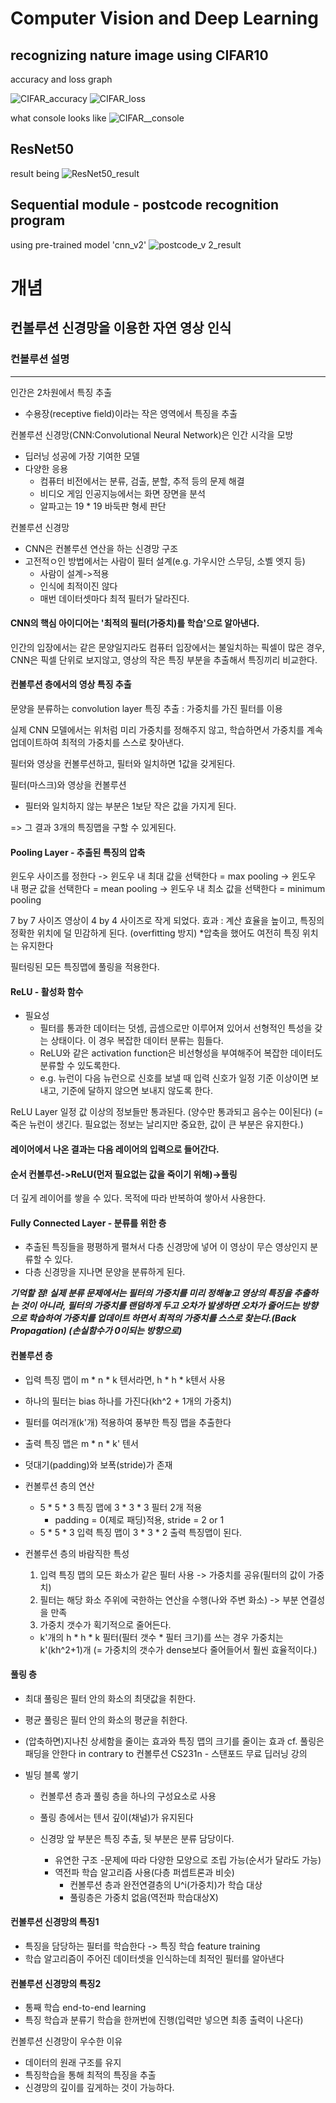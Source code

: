 # Computer Vision and Deep Learning

## recognizing nature image using CIFAR10

accuracy and loss graph


![CIFAR_accuracy](https://github.com/user-attachments/assets/7fc30d71-35d7-4750-9f5a-1eebd2188e0a)
![CIFAR_loss](https://github.com/user-attachments/assets/72748bf7-c2f0-458d-b6e2-1749328bb5e7)

what console looks like
![CIFAR__console](https://github.com/user-attachments/assets/a8dff7d6-0e65-4d63-b0c8-1e1b94d2dc51)



## ResNet50

result being
![ResNet50_result](https://github.com/user-attachments/assets/8100bf36-787a-4259-99e9-9d747cc2074e)



## Sequential module - postcode recognition program
using pre-trained model 'cnn_v2'
![postcode_v 2_result](https://github.com/user-attachments/assets/1fe0f413-61de-4981-a10f-9943f6b31b5c)




# 개념

## 컨볼루션 신경망을 이용한 자연 영상 인식

### 컨볼루션 설명
---
인간은 2차원에서 특징 추출
- 수용장(receptive field)이라는 작은 영역에서 특징을 추출


컨볼루션 신경망(CNN:Convolutional Neural Network)은 인간 시각을 모방
- 딥러닝 성공에 가장 기여한 모델
- 다양한 응용
  - 컴퓨터 비전에서는 분류, 검출, 분할, 추적 등의 문제 해결
  - 비디오 게임 인공지능에서는 화면 장면을 분석
  - 알파고는 19 * 19 바둑판 형세 판단


컨볼루션 신경망
- CNN은 컨볼루션 연산을 하는 신경망 구조
- 고전적ㅇ인 방법에서는 사람이 필터 설계(e.g. 가우시안 스무딩, 소벨 엣지 등)
  - 사람이 설계->적용
  - 인식에 최적이진 않다
  - 매번 데이터셋마다 최적 필터가 달라진다.
 
  
 
#### CNN의 핵심 아이디어는 '최적의 필터(가중치)를 학습'으로 알아낸다.

인간의 입장에서는 같은 문양일지라도 컴퓨터 입장에서는 불일치하는 픽셀이 많은 경우,
CNN은 픽셀 단위로 보지않고, 영상의 작은 특징 부분을 추출해서 특징끼리 비교한다.

#### 컨볼루션 층에서의 영상 특징 추출
문양을 분류하는 convolution layer
특징 추출 : 가중치를 가진 필터를 이용

실제 CNN 모델에서는 위처럼 미리 가중치를 정해주지 않고, 학습하면서 가중치를 계속 업데이트하여 최적의 가중치를 스스로 찾아낸다.

필터와 영상을 컨볼루션하고, 필터와 일치하면 1값을 갖게된다.

필터(마스크)와 영상을 컨볼루션
  - 필터와 일치하지 않는 부분은 1보닫 작은 값을 가지게 된다.

=> 그 결과 3개의 특징맵을 구할 수 있게된다.

#### Pooling Layer - 추출된 특징의 압축
윈도우 사이즈를 정한다
-> 윈도우 내 최대 값을 선택한다 = max pooling
-> 윈도우 내 평균 값을 선택한다 = mean pooling
-> 윈도우 내 최소 값을 선택한다 = minimum pooling

7 by 7 사이즈 영상이 4 by 4 사이즈로 작게 되었다.
효과 : 계산 효율을 높이고, 특징의 정확한 위치에 덜 민감하게 된다. (overfitting 방지)
*압축을 했어도 여전히 특징 위치는 유지한다

필터링된 모든 특징맵에 풀링을 적용한다.

#### ReLU - 활성화 함수
- 필요성
  - 필터를 통과한 데이터는 덧셈, 곱셈으로만 이루어져 있어서 선형적인 특성을 갖는 상태이다. 이 경우 복잡한 데이터 분류는 힘들다.
  - ReLU와 같은 activation function은 비선형성을 부여해주어 복잡한 데이터도 분류할 수 있도록한다.
  - e.g. 뉴런이 다음 뉴런으로 신호를 보낼 때 입력 신호가 일정 기준 이상이면 보내고, 기준에 달하지 않으면 보내지 않도록 한다.
 
ReLU Layer
일정 값 이상의 정보들만 통과된다. (양수만 통과되고 음수는 0이된다) (=죽은 뉴런이 생긴다. 필요없는 정보는 날리지만 중요한, 값이 큰 부분은 유지한다.)

#### 레이어에서 나온 결과는 다음 레이어의 입력으로 들어간다.
#### 순서 컨볼루션->ReLU(먼저 필요없는 값을 죽이기 위해)->풀링
더 깊게 레이어를 쌓을 수 있다. 목적에 따라 반복하여 쌓아서 사용한다.

#### Fully Connected Layer - 분류를 위한 층
- 추출된 특징들을 평평하게 펼쳐서 다층 신경망에 넣어 이 영상이 무슨 영상인지 분류할 수 있다.
- 다층 신경망을 지나면 문양을 분류하게 된다.

***기억할 점!
실제 분류 문제에서는 필터의 가중치를 미리 정해놓고 영상의 특징을 추출하는 것이 아니라, 필터의 가중치를 랜덤하게 두고 오차가 발생하면 오차가 줄어드는 방향으로 학습하여 가중치를 업데이트 하면서 최적의 가중치를 스스로 찾는다.(Back Propagation) (손실함수가 0이되는 방향으로)***

#### 컨볼루션 층
- 입력 특징 맵이 m * n * k 텐서라면, h * h * k텐서 사용
- 하나의 필터는 bias 하나를 가진다(kh^2 + 1개의 가중치)
- 필터를 여러개(k'개) 적용하여 풍부한 특징 맵을 추출한다
- 출력 특징 맵은 m * n * k' 텐서
- 덧대기(padding)와 보폭(stride)가 존재

- 컨볼루션 층의 연산
  - 5 * 5 * 3 특징 맵에 3 * 3 * 3 필터 2개 적용
     - padding = 0(제로 패딩)적용, stride = 2 or 1
  - 5 * 5 * 3 입력 특징 맵이 3 * 3 * 2 출력 특징맵이 된다.

- 컨볼루션 층의 바람직한 특성
  1. 입력 특징 맵의 모든 화소가 같은 필터 사용 -> 가중치를 공유(필터의 값이 가중치)
  2. 필터는 해당 화소 주위에 국한하는 연산을 수행(나와 주변 화소) -> 부분 연결성을 만족
  3. 가중치 갯수가 획기적으로 줄어든다.
    - k'개의 h * h * k 필터(필터 갯수 * 필터 크기)를 쓰는 경우 가중치는 k'(kh^2+1)개 (= 가중치의 갯수가 dense보다 줄어들어서 훨씬 효율적이다.)

#### 풀링 층
  - 최대 풀링은 필터 안의 화소의 최댓값을 취한다.
  - 평균 풀링은 필터 안의 화소의 평균을 취한다.
  - (압축하면)지나친 상세함을 줄이는 효과와 특징 맵의 크기를 줄이는 효과
    cf. 풀링은 패딩을 안한다 in contrary to 컨볼루션
    CS231n - 스탠포드 무료 딥러닝 강의

- 빌딩 블록 쌓기
  - 컨볼루션 층과 풀링 층을 하나의 구성요소로 사용
  - 풀링 층에서는 텐서 깊이(채널)가 유지된다
  - 신경망 앞 부분은 특징 추출, 뒷 부분은 분류 담당이다.

    - 유연한 구조
      -문제에 따라 다양한 모양으로 조립 가능(순서가 달라도 가능)
    - 역전파 학습 알고리즘 사용(다층 퍼셉트론과 비슷)
      - 컨볼루션 층과 완전연결층의 U^i(가중치)가 학습 대상
      - 풀링층은 가중치 없음(역전파 학습대상X)
        
#### 컨볼루션 신경망의 특징1
- 특징을 담당하는 필터를 학습한다 -> 특징 학습 feature training
- 학습 알고리즘이 주어진 데이터셋을 인식하는데 최적인 필터를 알아낸다

#### 컨볼루션 신경망의 특징2
- 통째 학습 end-to-end learning
- 특징 학습과 분류기 학습을 한꺼번에 진행(입력만 넣으면 최종 출력이 나온다)

컨볼루션 신경망이 우수한 이유
- 데이터의 원래 구조를 유지
- 특징학습을 통해 최적의 특징을 추출
- 신경망의 깊이를 깊게하는 것이 가능하다.

    
